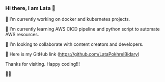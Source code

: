 ### Hi there, I am Lata 👋  
🔭 I’m currently working on docker and kubernetes projects.

🌱 I’m currently learning AWS CICD pipeline and python script to automate AWS resources. 

👯 I’m looking to collaborate with content creators and developers.

🔗 Here is my GitHub link 
(https://github.com/LataPokhrelBidary)

Thanks for visiting. Happy coding!!!

🙏💪




<!--
**LataPokhrelBidary/LataPokhrelBidary** is a ✨ _special_ ✨ repository because its `README.md` (this file) appears on your GitHub profile.

Here are some ideas to get you started:

- 🔭 I’m currently working on ...
- 🌱 I’m currently learning ...
- 👯 I’m looking to collaborate on ...
- 🤔 I’m looking for help with ...
- 💬 Ask me about ...
- 📫 How to reach me: ...
- 😄 Pronouns: ...
- ⚡ Fun fact: ...
-->
